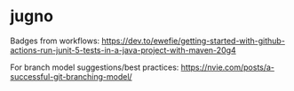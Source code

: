 # jugno


Badges from workflows:
https://dev.to/ewefie/getting-started-with-github-actions-run-junit-5-tests-in-a-java-project-with-maven-20g4


For branch model suggestions/best practices:
https://nvie.com/posts/a-successful-git-branching-model/